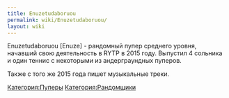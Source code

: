 ```yaml
---
title: Enuzetudaboruou
permalink: wiki/Enuzetudaboruou/
layout: wiki
---
```


Enuzetudaboruou \[Enuze\] - рандомный пупер среднего уровня, начавший
свою деятельность в RYTP в 2015 году. Выпустил 4 сольника и один теннис
с некоторыми из андерграундных пуперов.

Также с того же 2015 года пишет музыкальные треки.

[Категория:Пуперы](Категория:Пуперы "wikilink")
[Категория:Рандомщики](Категория:Рандомщики "wikilink")
